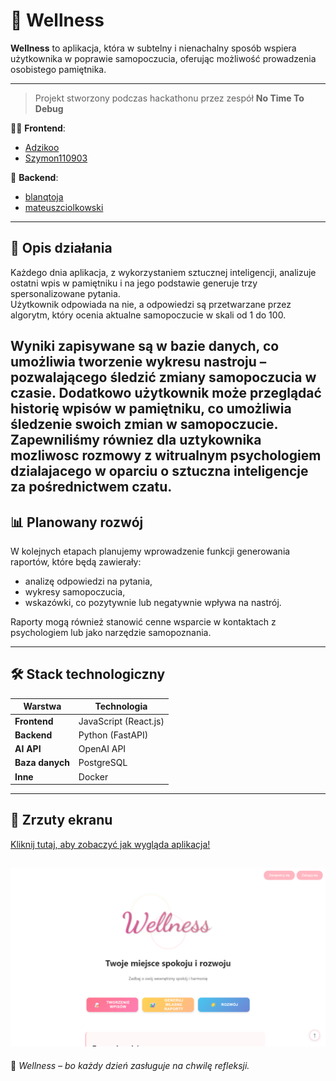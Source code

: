 # 🌿 Wellness

**Wellness** to aplikacja, która w subtelny i nienachalny sposób wspiera użytkownika w poprawie samopoczucia, oferując możliwość prowadzenia osobistego pamiętnika.

---

> Projekt stworzony podczas hackathonu przez zespół **No Time To Debug**

👨‍💻 **Frontend**:  
- [Adzikoo](https://github.com/Adzikoo)  
- [Szymon110903](https://github.com/Szymon110903)

🧠 **Backend**:  
- [blanqtoja](https://github.com/blanqtoja)  
- [mateuszciolkowski](https://github.com/mateuszciolkowski)

---

## 🧠 Opis działania

Każdego dnia aplikacja, z wykorzystaniem sztucznej inteligencji, analizuje ostatni wpis w pamiętniku i na jego podstawie generuje trzy spersonalizowane pytania.  
Użytkownik odpowiada na nie, a odpowiedzi są przetwarzane przez algorytm, który ocenia aktualne samopoczucie w skali od 1 do 100.

Wyniki zapisywane są w bazie danych, co umożliwia tworzenie wykresu nastroju – pozwalającego śledzić zmiany samopoczucia w czasie.
Dodatkowo użytkownik może przeglądać historię wpisów w pamiętniku, co umożliwia śledzenie swoich zmian w samopoczucie. Zapewniliśmy równiez dla uztykownika mozliwosc rozmowy z witrualnym psychologiem dzialajacego w oparciu o sztuczna inteligencje za pośrednictwem czatu.
---

## 📊 Planowany rozwój

W kolejnych etapach planujemy wprowadzenie funkcji generowania raportów, które będą zawierały:

- analizę odpowiedzi na pytania,
- wykresy samopoczucia,
- wskazówki, co pozytywnie lub negatywnie wpływa na nastrój.

Raporty mogą również stanowić cenne wsparcie w kontaktach z psychologiem lub jako narzędzie samopoznania.

---

## 🛠️ Stack technologiczny

| Warstwa    | Technologia        |
|------------|--------------------|
| **Frontend** | JavaScript (React.js) |
| **Backend**  | Python (FastAPI)      |
| **AI API**   | OpenAI API            |
| **Baza danych** | PostgreSQL         |
| **Inne**     | Docker                |

---


## 📸 Zrzuty ekranu



[Kliknij tutaj, aby zobaczyć jak wygląda aplikacja!](images/gallery.md)

![Ekran powitalny](images/powitalna.png)
---

🧘 *Wellness – bo każdy dzień zasługuje na chwilę refleksji.*